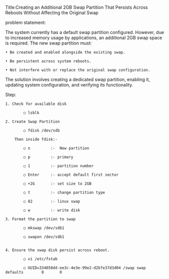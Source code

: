 Title:Creating an Additional 2GB Swap Partition That Persists Across Reboots Without Affecting the Original Swap


problem statement:

The system currently has a default swap partition configured. However, due to increased memory usage by 
applications, an additional 2GB swap space is required. The new swap partition must:

	• Be created and enabled alongside the existing swap.

	• Be persistent across system reboots.

	• Not interfere with or replace the original swap configuration.

The solution involves creating a dedicated swap partition, enabling it, updating system configuration, and verifying its functionality.



Step:

	1. Check for available disk

			○ lsblk
		
	2. Create Swap Partition

			○ fdisk /dev/sdb
	
		Then inside fdisk:-
	
			○ n         :-  New partition
		
			○ p         :- primary
		
			○ 1         :- partition number
		
			○ Enter     :- accept default first sector
		
			○ +2G       :- set size to 2GB
		
			○ t         :- change partition type
		
			○ 82        :- linux swap
		
			○ w         :- write disk

	3. Format the partition to swap

			○ mkswap /dev/sdb1
		
			○ swapon /dev/sdb1


	4. Ensure the swap disk persist across reboot.

			○ vi /etc/fstab
		
			○ UUID=334058dd-ee3c-4e3e-99e2-d2bfe37d3d04 /swap swap    defaults        0       0
